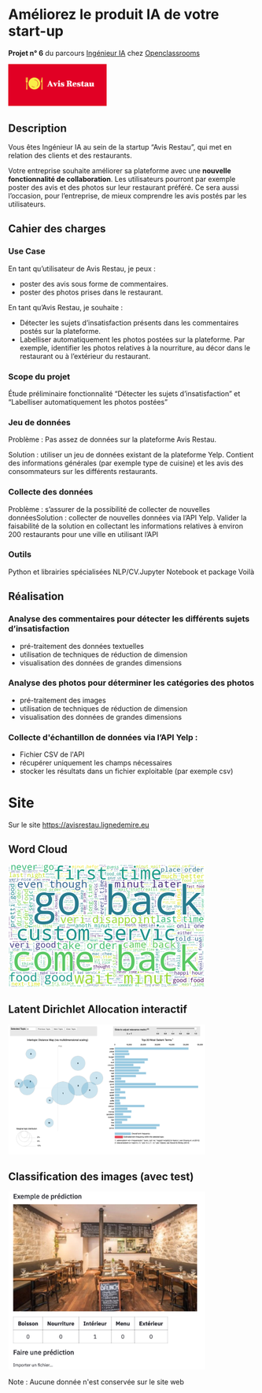 # Améliorez le produit IA de votre start-up


**Projet n° 6** du parcours [Ingénieur IA](https://openclassrooms.com/fr/paths/188-ingenieur-ia) chez [Openclassrooms](https://openclassrooms.com/fr/)

<img src="img/logo.png" alt="Avis Restau" width="200"/>

## Description

Vous êtes Ingénieur IA au sein de la startup “Avis Restau”, qui met en relation des clients et des restaurants.

Votre entreprise souhaite améliorer sa plateforme avec une **nouvelle fonctionnalité de collaboration**. Les utilisateurs pourront par exemple poster des avis et des photos sur leur restaurant préféré. Ce sera aussi l’occasion, pour l’entreprise, de mieux comprendre les avis postés par les utilisateurs. 


## Cahier des charges
### Use Case
En tant qu’utilisateur de Avis Restau, je peux :
 - poster des avis sous forme de commentaires.
 - poster des photos prises dans le restaurant.

En tant qu’Avis Restau, je souhaite :
 - Détecter les sujets d’insatisfaction présents dans les commentaires postés sur la plateforme.
 - Labelliser automatiquement les photos postées sur la plateforme. Par exemple, identifier les photos relatives à la nourriture, au décor dans le restaurant ou à l’extérieur du restaurant.

### Scope du projet
Étude préliminaire fonctionnalité “Détecter les sujets d’insatisfaction” et “Labelliser automatiquement les photos postées”

### Jeu de données
Problème : Pas assez de données sur la plateforme Avis Restau.

Solution : utiliser un jeu de données existant de la plateforme Yelp. Contient des informations générales (par exemple type de cuisine) et les avis des consommateurs sur les différents restaurants.

### Collecte des données
Problème : s’assurer de la possibilité de collecter de nouvelles donnéesSolution : collecter de nouvelles données via l’API Yelp. Valider la faisabilité de la solution en collectant les  informations relatives à environ 200 restaurants pour une ville en utilisant l’API

### Outils
Python et librairies spécialisées NLP/CV.Jupyter Notebook et package Voilà

## Réalisation

### Analyse des commentaires pour détecter les différents sujets d’insatisfaction
 - pré-traitement des données textuelles
 - utilisation de techniques de réduction de dimension
 - visualisation des données de grandes dimensions

### Analyse des photos pour déterminer les catégories des photos 
 - pré-traitement des images
 - utilisation de techniques de réduction de dimension
 - visualisation des données de grandes dimensions

### Collecte d'échantillon de données via l’API Yelp :
 - Fichier CSV de l'API
 - récupérer uniquement les champs nécessaires
 - stocker les résultats dans un fichier exploitable (par exemple csv)


# Site
Sur le site https://avisrestau.lignedemire.eu 

## Word Cloud
<img src="img/wordcloud.png" alt="Word Cloud" width="400"/>

## Latent Dirichlet Allocation interactif
<img src="img/LDA.png" alt="Word Cloud" width="400"/>

## Classification des images (avec test)
<img src="img/predict.png" alt="Word Cloud" width="400"/>

Note : Aucune donnée n'est conservée sur le site web

